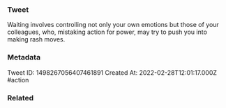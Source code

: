 ### Tweet
Waiting involves controlling not only your own emotions but those of your colleagues, who, mistaking action for power, may try to push you into making rash moves.

### Metadata
Tweet ID: 1498267056407461891
Created At: 2022-02-28T12:01:17.000Z
#action

### Related

